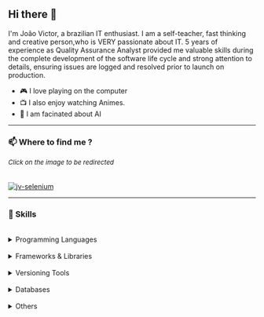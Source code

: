 
 ## Hi there 👋 
  I'm João Victor, a brazilian IT enthusiast. I am a self-teacher, fast thinking and creative person,who is VERY passionate about IT. 5 years of experience as Quality Assurance Analyst provided me valuable skills during the complete development of the software life cycle and strong attention to details, ensuring issues are logged and resolved prior to launch on production.
  
- 🎮 I love playing on the computer
- 📺 I also enjoy watching Animes.
- 🤖 I am facinated about AI

<hr>
 
### 📫  Where to find me ?
<p> <font size="2" > <i>Click on the image to be redirected</i> </font> </p><br>
  <a href="https://www.linkedin.com/in/joao-victor-machado/"> <img align="center" alt="jv-selenium" height="30" width="100" src="https://img.shields.io/badge/LinkedIn-0077B5?style=for-the-badge&logo=linkedin&logoColor=white"> </a>
<hr>


### 🚀 Skills 

<div style="display: inline_block">
<br>
  <details>
  <summary> Programming Languages </summary>
  
<br/>
 <img align="center" alt="jv-html" width="50" style="margin-right: 5px" src="https://raw.githubusercontent.com/devicons/devicon/master/icons/html5/html5-original.svg" />
 <img align="center" alt="jv-css" width="50" style="padding-right: 5px"src="https://raw.githubusercontent.com/devicons/devicon/master/icons/css3/css3-original.svg" />
  <img align="center" alt="jv-js" width="50" style="padding-right: 5px" src="https://raw.githubusercontent.com/devicons/devicon/master/icons/javascript/javascript-plain.svg" />
 <img align="center" alt="jv-java" width="50" style="padding-right: 5px" src="https://raw.githubusercontent.com/devicons/devicon/1119b9f84c0290e0f0b38982099a2bd027a48bf1/icons/java/java-original-wordmark.svg" />
  <img align="center" alt="jv-python" width="50"style="padding-right: 5px"  src="https://raw.githubusercontent.com/devicons/devicon/master/icons/python/python-original.svg" />
  <img align="center" alt="jv-GO" width="50" src="https://raw.githubusercontent.com/devicons/devicon/1119b9f84c0290e0f0b38982099a2bd027a48bf1/icons/go/go-original.svg" />
    </div>
    </details>
  
 <div style="display: inline_block">
  <br>
 <details>
  <summary> Frameworks & Libraries </summary>
 
   <br/>
<img align="center" alt="jv-react" width="50" src="https://raw.githubusercontent.com/devicons/devicon/1119b9f84c0290e0f0b38982099a2bd027a48bf1/icons/react/react-original.svg"/>
   <img align="center" alt="jv-selenium" width="50" src="https://raw.githubusercontent.com/devicons/devicon/1119b9f84c0290e0f0b38982099a2bd027a48bf1/icons/selenium/selenium-original.svg" />
  <img align="center" alt="jv-cypress" width="50" src="https://browserstack.wpenginepowered.com/wp-content/uploads/2022/06/cypress-bw.png"/>
  <img align="center" alt="jv-cucumber" width="75" src="https://raw.githubusercontent.com/devicons/devicon/1119b9f84c0290e0f0b38982099a2bd027a48bf1/icons/cucumber/cucumber-plain-wordmark.svg" />
   </div>
  </details>
  
  <div style="display: inline_block">
  <br>
 <details>
  <summary> Versioning Tools </summary>
   
   <br/>
   <img align="center" alt="jv-npm" width="50" src="https://raw.githubusercontent.com/devicons/devicon/1119b9f84c0290e0f0b38982099a2bd027a48bf1/icons/npm/npm-original-wordmark.svg" />
<img align="center" alt="jv-maven" width="50" src="https://upload.wikimedia.org/wikipedia/commons/thumb/5/52/Apache_Maven_logo.svg/340px-Apache_Maven_logo.svg.png?20190703111750" /> 
  <img align="center" alt="jv-git" width="50" src="https://raw.githubusercontent.com/devicons/devicon/1119b9f84c0290e0f0b38982099a2bd027a48bf1/icons/git/git-original-wordmark.svg" /> 
  <img align="center" alt="jv-github" width="50" src="https://raw.githubusercontent.com/devicons/devicon/1119b9f84c0290e0f0b38982099a2bd027a48bf1/icons/github/github-original.svg" />
   </div>
  </details>
   
   <div style="display: inline_block">
  <br>
 <details>
  <summary> Databases </summary>
   
   <br/>
   <img align="center" alt="jv-JIRA" width="80" src="https://encrypted-tbn0.gstatic.com/images?q=tbn:ANd9GcS2Kcp_aAsBhLobVnojlfORCkGzKt263Qyr5Q&usqp=CAU"/>
   </div>
  </details>
   
   <div style="display: inline_block">
  <br>
 <details>
  <summary> Others </summary>
  
   <br/>
  <img align="center" alt="jv-jenkins" width="50" src="https://user-images.githubusercontent.com/35797632/228700234-b8c1a83f-1a9b-4433-bbc5-598f316f9c82.png" />
  <img align="center" alt="jv-JIRA" width="50" src="https://raw.githubusercontent.com/devicons/devicon/1119b9f84c0290e0f0b38982099a2bd027a48bf1/icons/jira/jira-original-wordmark.svg" />
  <img align="center" alt="jv-SOAPUI" width="65" src="https://www.unicodetechnologies.in/assets/wp-content/themes/newave-theme/images/soapUI.png">
  </div>
  </details>
 

